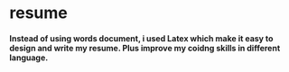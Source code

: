 # resume
#### Instead of using words document, i used Latex which make it easy to design and write my resume. Plus improve my coidng skills in different language.
